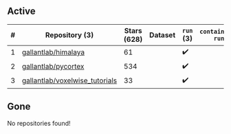 ## Active
| # | Repository (3) | Stars (628) | Dataset | `run` (3) | `containers-run` |
| --- | --- | --- | --- | --- | --- |
| 1 | [gallantlab/himalaya](https://github.com/gallantlab/himalaya) | 61 |  | :heavy_check_mark: |  |
| 2 | [gallantlab/pycortex](https://github.com/gallantlab/pycortex) | 534 |  | :heavy_check_mark: |  |
| 3 | [gallantlab/voxelwise_tutorials](https://github.com/gallantlab/voxelwise_tutorials) | 33 |  | :heavy_check_mark: |  |

## Gone
No repositories found!
